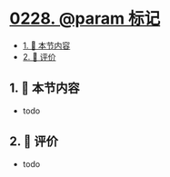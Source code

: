 # [0228. @param 标记](https://github.com/tnotesjs/TNotes.typescript/tree/main/notes/0228.%20%40param%20%E6%A0%87%E8%AE%B0)

<!-- region:toc -->

- [1. 🎯 本节内容](#1--本节内容)
- [2. 🫧 评价](#2--评价)

<!-- endregion:toc -->

## 1. 🎯 本节内容

- todo

## 2. 🫧 评价

- todo
